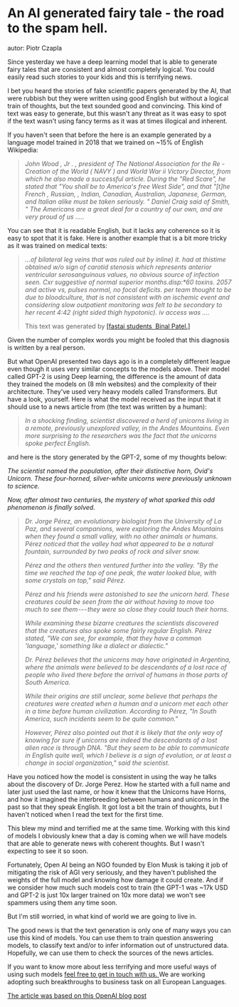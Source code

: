An AI generated fairy tale - the road to the spam hell.
============================================================================================================================

autor: Piotr Czapla

Since yesterday we have a deep learning model that is able to generate
fairy tales that are consistent and almost completely logical. You could
easily read such stories to your kids and this is terrifying news.

I bet you heard the stories of fake scientific papers generated by the
AI, that were rubbish but they were written using good English but
without a logical train of thoughts, but the text sounded good and
convincing. This kind of text was easy to generate, but this wasn't any
threat as it was easy to spot if the text wasn't using fancy terms as it
was at times illogical and inherent.

If you haven't seen that before the here is an example generated by a
language model trained in 2018 that we trained on \~15% of English
Wikipedia:

> *John Wood , Jr . , president of The National Association for the Re -
> Creation of the World ( NAVY ) and World War ii Victory Director, from
> which he also made a successful article. During the \"Red Scare\", he
> stated that \"You shall be to America\'s free West Side\", and that
> \"\[t\]he French , Russian, , Indian, Canadian, Australian, Japanese,
> German, and Italian alike must be taken seriously. \" Daniel Craig
> said of Smith, \" The Americans are a great deal for a country of our
> own, and are very proud of us .....*

You can see that it is readable English, but it lacks any coherence so
it is easy to spot that it is fake. Here is another example that is a
bit more tricky as it was trained on medical texts:

> *...of bilateral leg veins that was ruled out by inline) it. had at
> thistime obtained w/o sign of carotid stenosis which represents
> anterior ventricular serosanguinous values, no obvious source of
> infection seen. Cxr suggestive of normal superior months.disp:\*60
> toxins. 2057 and active vs, pulses normal, no focal deficits. per team
> thought to be due to bloodculture, that is not consistent with an
> ischemic event and considering slow outpatient monitoring was felt to
> be secondary to her recent 4:42 (right sided thigh hypotonic). iv
> access was ....*
>
> This text was generated by [[fastai students  Binal
> Patel.]](https://forums.fast.ai/t/ulmfit-medical-clinical-text/22623)

Given the number of complex words you might be fooled that this
diagnosis is written by a real person.

But what OpenAI presented two days ago is in a completely different
league even though it uses very similar concepts to the models above.
Their model called GPT-2 is using Deep learning, the difference is the
amount of data they trained the models on (8 mln websites) and the
complexity of their architecture. They've used very heavy models called
Transformers. But have a look, yourself. Here is what the model received
as the input that it should use to a news article from (the text was
written by a human):

> *In a shocking finding, scientist discovered a herd of unicorns living
> in a remote, previously unexplored valley, in the Andes Mountains.
> Even more surprising to the researchers was the fact that the unicorns
> spoke perfect English.*

and here is the story generated by the GPT-2, some of my thoughts below:

*The scientist named the population, after their distinctive horn,
Ovid's Unicorn. These four-horned, silver-white unicorns were previously
unknown to science.*

*Now, after almost two centuries, the mystery of what sparked this odd
phenomenon is finally solved.*

> *Dr. Jorge Pérez, an evolutionary biologist from the University of La
> Paz, and several companions, were exploring the Andes Mountains when
> they found a small valley, with no other animals or humans. Pérez
> noticed that the valley had what appeared to be a natural fountain,
> surrounded by two peaks of rock and silver snow.*
>
> *Pérez and the others then ventured further into the valley. "By the
> time we reached the top of one peak, the water looked blue, with some
> crystals on top," said Pérez.*
>
> *Pérez and his friends were astonished to see the unicorn herd. These
> creatures could be seen from the air without having to move too much
> to see them --- they were so close they could touch their horns.*
>
> *While examining these bizarre creatures the scientists discovered
> that the creatures also spoke some fairly regular English. Pérez
> stated, "We can see, for example, that they have a common 'language,'
> something like a dialect or dialectic."*
>
> *Dr. Pérez believes that the unicorns may have originated in
> Argentina, where the animals were believed to be descendants of a lost
> race of people who lived there before the arrival of humans in those
> parts of South America.*
>
> *While their origins are still unclear, some believe that perhaps the
> creatures were created when a human and a unicorn met each other in a
> time before human civilization. According to Pérez, "In South America,
> such incidents seem to be quite common."*
>
> *However, Pérez also pointed out that it is likely that the only way
> of knowing for sure if unicorns are indeed the descendants of a lost
> alien race is through DNA. "But they seem to be able to communicate in
> English quite well, which I believe is a sign of evolution, or at
> least a change in social organization," said the scientist.*

Have you noticed how the model is consistent in using the way he talks
about the discovery of Dr. Jorge Perez. How he started with a full name
and later just used the last name, or how it knew that the Unicorns have
Horns, and how it imagined the interbreeding between humans and unicorns
in the past so that they speak English. It got lost a bit the train of
thoughts, but I haven't noticed when I read the text for the first time.

This blew my mind and terrified me at the same time. Working with this
kind of models I obviously knew that a day is coming when we will have
models that are able to generate news with coherent thoughts. But I
wasn't expecting to see it so soon.

Fortunately, Open AI being an NGO founded by Elon Musk is taking it job
of mitigating the risk of AGI very seriously, and they haven't published
the weights of the full model and knowing how damage it could create.
And if we consider how much such models cost to train (the GPT-1 was
\~17k USD and GPT-2 is just 10x larger trained on 10x more data) we
won\'t see spammers using them any time soon.

But I'm still worried, in what kind of world we are going to live in.

The good news is that the text generation is only one of many ways you
can use this kind of models. You can use them to train question
answering models, to classify text and/or to infer information out of
unstructured data. Hopefully, we can use them to check the sources of
the news articles.

If you want to know more about less terrifying and more useful ways of
using such models [feel free to get in touch with
us. ](https://n-waves.com/contact)We are working adopting such
breakthroughs to business task on all European Languages.

[The article was based on this OpenAI blog
post](https://blog.openai.com/better-language-models/)

